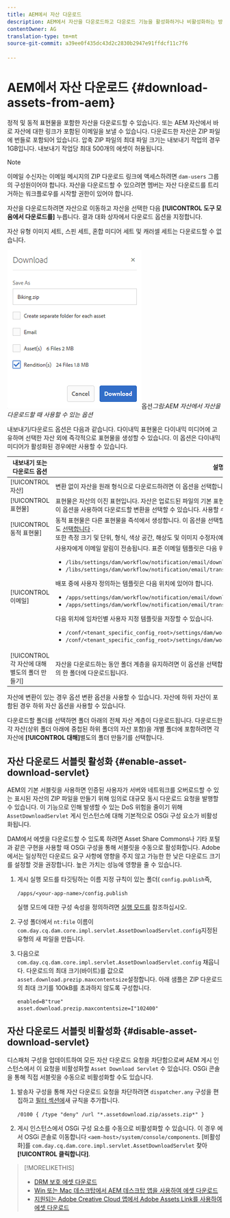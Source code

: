 ```yaml
---
title: AEM에서 자산 다운로드
description: AEM에서 자산을 다운로드하고 다운로드 기능을 활성화하거나 비활성화하는 방법에 대해 알아봅니다.
contentOwner: AG
translation-type: tm+mt
source-git-commit: a39ee0f435dc43d2c2830b2947e91ffdcf11c7f6

---
```



# AEM에서 자산 다운로드 {#download-assets-from-aem}

정적 및 동적 표현물을 포함한 자산을 다운로드할 수 있습니다. 또는 AEM 자산에서 바로 자산에 대한 링크가 포함된 이메일을 보낼 수 있습니다. 다운로드한 자산은 ZIP 파일에 번들로 포함되어 있습니다. 압축 ZIP 파일의 최대 파일 크기는 내보내기 작업의 경우 1GB입니다. 내보내기 작업당 최대 500개의 에셋이 허용됩니다.

>[!NOTE]
>
>이메일 수신자는 이메일 메시지의 ZIP 다운로드 링크에 액세스하려면 `dam-users` 그룹의 구성원이어야 합니다. 자산을 다운로드할 수 있으려면 멤버는 자산 다운로드를 트리거하는 워크플로우를 시작할 권한이 있어야 합니다.

자산을 다운로드하려면 자산으로 이동하고 자산을 선택한 다음 **[!UICONTROL 도구 모음에서 다운로드를]** 누릅니다. 결과 대화 상자에서 다운로드 옵션을 지정합니다.

자산 유형 이미지 세트, 스핀 세트, 혼합 미디어 세트 및 캐러셀 세트는 다운로드할 수 없습니다.

![AEM 자산에서 자산을 다운로드할 때 사용할 수 있는](assets/asset_download_dialog.png)옵션&#x200B;*그림:AEM 자산에서 자산을 다운로드할 때 사용할 수 있는 옵션*

내보내기/다운로드 옵션은 다음과 같습니다. 다이내믹 표현물은 다이내믹 미디어에 고유하며 선택한 자산 외에 즉각적으로 표현물을 생성할 수 있습니다. 이 옵션은 다이내믹 미디어가 활성화된 경우에만 사용할 수 있습니다.

| 내보내기 또는 다운로드 옵션 | 설명 |
|---|---|
| [!UICONTROL 자산] | 변환 없이 자산을 원래 형식으로 다운로드하려면 이 옵션을 선택합니다. |
| [!UICONTROL 표현물] | 표현물은 자산의 이진 표현입니다. 자산은 업로드된 파일의 기본 표현입니다. 그것들은 어떤 수의 진술도 가질 수 있습니다. <br> 이 옵션을 사용하여 다운로드할 변환을 선택할 수 있습니다. 사용할 수 있는 변환은 선택한 자산에 따라 다릅니다. |
| [!UICONTROL 동적 표현물] | 동적 표현물은 다른 표현물을 즉석에서 생성합니다. 이 옵션을 선택할 때 이미지 사전 설정 목록에서 선택하여 동적으로 만들 표현물도 [선택합니다](image-presets.md) . <br>또한 측정 크기 및 단위, 형식, 색상 공간, 해상도 및 이미지 수정자(예: 이미지 반전) 선택 |
| [!UICONTROL 이메일] | 사용자에게 이메일 알림이 전송됩니다. 표준 이메일 템플릿은 다음 위치에서 사용할 수 있습니다.<ul><li>`/libs/settings/dam/workflow/notification/email/downloadasset`</li><li>`/libs/settings/dam/workflow/notification/email/transientworkflowcompleted`</li></ul> 배포 중에 사용자 정의하는 템플릿은 다음 위치에 있어야 합니다. <ul><li>`/apps/settings/dam/workflow/notification/email/downloadasset`</li><li>`/apps/settings/dam/workflow/notification/email/transientworkflowcompleted`</li></ul>다음 위치에 임차인별 사용자 지정 템플릿을 저장할 수 있습니다.<ul><li>`/conf/<tenant_specific_config_root>/settings/dam/workflow/notification/email/downloadasset`</li><li>`/conf/<tenant_specific_config_root>/settings/dam/workflow/notification/email/transientworkflowcompleted`</li></ul> |
| [!UICONTROL 각 자산에 대해 별도의 폴더 만들기] | 자산을 다운로드하는 동안 폴더 계층을 유지하려면 이 옵션을 선택합니다. 기본적으로 폴더 계층은 무시되고 모든 자산은 로컬 시스템의 한 폴더에 다운로드됩니다. |

자산에 변환이 있는 경우 옵션 변환 옵션을 사용할 수 있습니다. 자산에 하위 자산이 포함된 경우 하위 자산 옵션을 사용할 수 있습니다.

다운로드할 폴더를 선택하면 폴더 아래의 전체 자산 계층이 다운로드됩니다. 다운로드한 각 자산(상위 폴더 아래에 중첩된 하위 폴더의 자산 포함)을 개별 폴더에 포함하려면 각 자산에 **[!UICONTROL 대해]**&#x200B;별도의 폴더 만들기를 선택합니다.

## 자산 다운로드 서블릿 활성화 {#enable-asset-download-servlet}

AEM의 기본 서블릿을 사용하면 인증된 사용자가 서버와 네트워크를 오버로드할 수 있는 표시된 자산의 ZIP 파일을 만들기 위해 임의로 대규모 동시 다운로드 요청을 발행할 수 있습니다. 이 기능으로 인해 발생할 수 있는 DoS 위험을 줄이기 위해 `AssetDownloadServlet` 게시 인스턴스에 대해 기본적으로 OSGi 구성 요소가 비활성화됩니다.

DAM에서 에셋을 다운로드할 수 있도록 하려면 Asset Share Commons나 기타 포털과 같은 구현을 사용할 때 OSGi 구성을 통해 서블릿을 수동으로 활성화합니다. Adobe에서는 일상적인 다운로드 요구 사항에 영향을 주지 않고 가능한 한 낮은 다운로드 크기를 설정할 것을 권장합니다. 높은 가치는 성능에 영향을 줄 수 있습니다.

1. 게시 실행 모드를 타깃팅하는 이름 지정 규칙이 있는 폴더( `config.publish`즉,

   `/apps/<your-app-name>/config.publish`

   실행 모드에 대한 구성 속성을 정의하려면 [실행 모드를](/help/sites-deploying/configure-runmodes.md#defining-configuration-properties-for-a-run-mode) 참조하십시오.

1. 구성 폴더에서 `nt:file` 이름이 `com.day.cq.dam.core.impl.servlet.AssetDownloadServlet.config`지정된 유형의 새 파일을 만듭니다.
1. 다음으로 `com.day.cq.dam.core.impl.servlet.AssetDownloadServlet.config` 채웁니다. 다운로드의 최대 크기(바이트)를 값으로 `asset.download.prezip.maxcontentsize`설정합니다. 아래 샘플은 ZIP 다운로드의 최대 크기를 100kB를 초과하지 않도록 구성합니다.

   ```
   enabled=B"true"
   asset.download.prezip.maxcontentsize=I"102400"
   ```

## 자산 다운로드 서블릿 비활성화 {#disable-asset-download-servlet}

디스패처 구성을 업데이트하여 모든 자산 다운로드 요청을 차단함으로써 AEM 게시 인스턴스에서 이 요청을 비활성화할 `Asset Download Servlet` 수 있습니다. OSGi 콘솔을 통해 직접 서블릿을 수동으로 비활성화할 수도 있습니다.

1. 발송자 구성을 통해 자산 다운로드 요청을 차단하려면 `dispatcher.any` 구성을 편집하고 [필터 섹션에](https://docs.adobe.com/content/help/en/experience-manager-dispatcher/using/configuring/dispatcher-configuration.html#defining-a-filter)새 규칙을 추가합니다.

   `/0100 { /type "deny" /url "*.assetdownload.zip/assets.zip*" }`

1. 게시 인스턴스에서 OSGi 구성 요소를 수동으로 비활성화할 수 있습니다. 이 경우 에서 OSGi 콘솔로 이동합니다 `<aem-host>/system/console/components`. [비활성화]를 `com.day.cq.dam.core.impl.servlet.AssetDownloadServlet` 찾아 **[!UICONTROL 클릭합니다]**.

>[!MORELIKETHIS]
>
>* [DRM 보호 에셋 다운로드](drm.md)
>* [Win 또는 Mac 데스크탑에서 AEM 데스크탑 앱을 사용하여 에셋 다운로드](https://helpx.adobe.com/experience-manager/desktop-app/aem-desktop-app.html)
>* [지원되는 Adobe Creative Cloud 앱에서 Adobe Assets Link를 사용하여 에셋 다운로드](https://helpx.adobe.com/enterprise/using/manage-assets-using-adobe-asset-link.html)